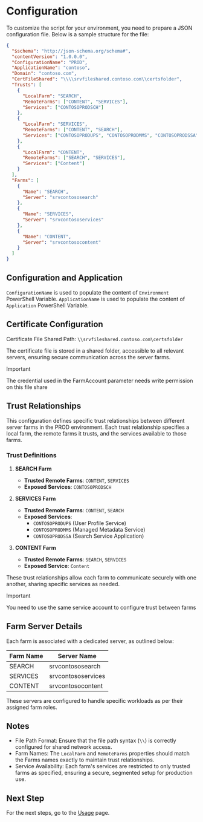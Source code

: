# Configuration

To customize the script for your environment, you need to prepare a JSON configuration file. Below is a sample structure for the file:

```json
{
  "$schema": "http://json-schema.org/schema#",
  "contentVersion": "1.0.0.0",
  "ConfigurationName": "PROD",
  "ApplicationName": "contoso",
  "Domain": "contoso.com",
  "CertFileShared": "\\\\srvfileshared.contoso.com\\certsfolder",
  "Trusts": [
    {
      "LocalFarm": "SEARCH",
      "RemoteFarms": ["CONTENT", "SERVICES"],
      "Services": ["CONTOSOPRODSCH"]
    },
    {
      "LocalFarm": "SERVICES",
      "RemoteFarms": ["CONTENT", "SEARCH"],
      "Services": ["CONTOSOPRODUPS", "CONTOSOPRODMMS", "CONTOSOPRODSSA"]
    },
    {
      "LocalFarm": "CONTENT",
      "RemoteFarms": ["SEARCH", "SERVICES"],
      "Services": ["Content"]
    }
  ],
  "Farms": [
    {
      "Name": "SEARCH",
      "Server": "srvcontososearch"
    },
    {
      "Name": "SERVICES",
      "Server": "srvcontososervices"
    },
    {
      "Name": "CONTENT",
      "Server": "srvcontosocontent"
    }
  ]
}
```

## Configuration and Application

`ConfigurationName` is used to populate the content of `Environment` PowerShell Variable.
`ApplicationName` is used to populate the content of `Application` PowerShell Variable.

## Certificate Configuration

Certificate File Shared Path: `\\srvfileshared.contoso.com\certsfolder`

The certificate file is stored in a shared folder, accessible to all relevant servers, ensuring secure communication across the server farms.

> [!IMPORTANT]
> The credential used in the FarmAccount parameter needs write permission on this file share

## Trust Relationships

This configuration defines specific trust relationships between different server farms in the PROD environment. Each trust relationship specifies a local farm, the remote farms it trusts, and the services available to those farms.

### Trust Definitions

1. **SEARCH Farm**

   - **Trusted Remote Farms**: `CONTENT`, `SERVICES`
   - **Exposed Services**: `CONTOSOPRODSCH`

2. **SERVICES Farm**

   - **Trusted Remote Farms**: `CONTENT`, `SEARCH`
   - **Exposed Services**:
     - `CONTOSOPRODUPS` (User Profile Service)
     - `CONTOSOPRODMMS` (Managed Metadata Service)
     - `CONTOSOPRODSSA` (Search Service Application)

3. **CONTENT Farm**
   - **Trusted Remote Farms**: `SEARCH`, `SERVICES`
   - **Exposed Service**: `Content`

These trust relationships allow each farm to communicate securely with one another, sharing specific services as needed.

> [!IMPORTANT]
> You need to use the same service account to configure trust between farms

## Farm Server Details

Each farm is associated with a dedicated server, as outlined below:

| Farm Name | Server Name        |
| --------- | ------------------ |
| SEARCH    | srvcontososearch   |
| SERVICES  | srvcontososervices |
| CONTENT   | srvcontosocontent  |

These servers are configured to handle specific workloads as per their assigned farm roles.

## Notes

- File Path Format: Ensure that the file path syntax (`\\`) is correctly configured for shared network access.
- Farm Names: The `LocalFarm` and `RemoteFarms` properties should match the Farms names exactly to maintain trust relationships.
- Service Availability: Each farm's services are restricted to only trusted farms as specified, ensuring a secure, segmented setup for production use.

## Next Step

For the next steps, go to the [Usage](./Usage) page.
